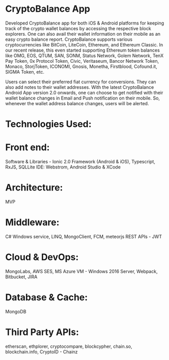 # CryptoBalance App

Developed CryptoBalance app for both iOS & Android platforms for keeping track of the crypto wallet balances by accessing the respective block explorers. One can also avail their wallet information on their mobile as an easy crypto balance report. CryptoBalance supports various cryptocurrencies like BitCoin, LiteCoin, Ethereum, and Ethereum Classic. In our recent release, this even started supporting Ethereum token balances like OMG, EOS, QTUM, SAN, SONM, Status Network, Golem Network, TenX Pay Token, 0x Protocol Token, Civic, Veritaseum, Bancor Network Token, Monaco, StorjToken, ICONOMI, Gnosis, Monetha, Firstblood, Cofound.it, SIGMA Token, etc.

Users can select their preferred fiat currency for conversions. They can also add notes to their wallet addresses. With the latest CryptoBalance Android App version 2.0 onwards, one can choose to get notified with their wallet balance changes in Email and Push notification on their mobile. So, whenever the wallet address balance changes, users will be alerted.

# Technologies Used:
# Front end:
Software & Libraries - Ionic 2.0 Framework (Android & iOS), Typescript, RxJS, SQLLite IDE: Webstrom, Android Studio & XCode
# Architecture: 
MVP
# Middleware: 
C# Windows service, LINQ, MongoClient, FCM, meteorjs REST APIs - JWT
# Cloud & DevOps: 
MongoLabs, AWS SES, MS Azure VM - Windows 2016 Server, Webpack, Bitbucket, JIRA
# Database & Cache: 
MongoDB
# Third Party APIs: 
etherscan, ethplorer, cryptocompare, blockcypher, chain.so, blockchain.info, CryptoID - Chainz 
